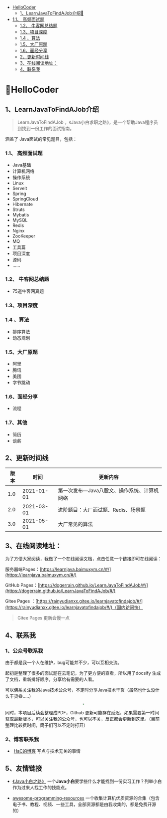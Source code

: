* [HelloCoder](#hellocoder)
  * [1、LearnJavaToFindAJob介绍💐](#1learnjavatofindajob介绍)
* [1\.1、 高频面试题](#11-高频面试题)
    * [1\.2、 牛客网总结题](#12-牛客网总结题)
    * [1\.3、项目深度](#13项目深度)
    * [1\.4 、算法](#14-算法)
    * [1\.5、大厂原题](#15大厂原题)
    * [1\.6、面经分享](#16面经分享)
  * [2、更新时间线](#2更新时间线)
  * [3、在线阅读地址：](#3在线阅读地址)
  * [4、联系我](#4联系我)

# 💐HelloCoder

## 1、LearnJavaToFindAJob介绍

> LearnJavaToFindAJob ，《Java小白求职之路》，是一个帮助Java程序员到找到一份工作的面试指南。

涵盖了 Java面试的常见题目，包括：

### 1.1、 高频面试题

- Java基础
- 计算机网络
- 操作系统
- Linux
- Servelt
- Spring
- SpringCloud
- Hibernate
- Struts
- Mybatis
- MySQL
- Redis
- Nginx
- ZooKeeper
- MQ
- 工具篇
- 项目深度
- 源码
- ......

### 1.2、 牛客网总结题

- 75道牛客网真题

### 1.3、项目深度

### 1.4 、算法

- 排序算法
- 动态规划

### 1.5、大厂原题

- 阿里
- 腾讯
- 美团
- 字节跳动

### 1.6、面经分享

- 流程

### 1.7、其他

- 简历
- 谈薪

## 2、更新时间线

| 版本 | 时间       | 更新内容                                    |
| ---- | ---------- | ------------------------------------------- |
| 1.0  | 2021-01-01 | 第一次发布—Java八股文、操作系统、计算机网络 |
| 2.0  | 2021-03-01 | 进阶题目：大厂面试题、Redis、场景题         |
| 3.0  | 2021-05-01 | 大厂常见的算法                              |



## 3、在线阅读地址：

为了方便大家阅读，我做了一个在线阅读文档，点击任意一个链接即可在线阅读：

 

服务器端Pages：[https://learnjava.baimuxym.cn/#/](https://learnjava.baimuxym.cn/#/)

GitHub Pages：[https://dogerrain.github.io/LearnJavaToFindAJob/#/](https://dogerrain.github.io/LearnJavaToFindAJob/#/)

Gitee Pages ：[https://rainyudianxx.gitee.io/learnjavatofindajob/#/](https://rainyudianxx.gitee.io/learnjavatofindajob/#/)（国内访问快）

> Gitee Pages  更新会慢一点

## 4、联系我

### 1、公众号联系我

由于都是我一个人在维护，bug可能并不少，可以互相交流。

起初是整理了很多的面试题在云笔记，为了更方便的查看，所以用了docsify 生成了文档，重新排好顺序，分享给有需要的人看。

可以佛系关注我的Java技术公众号，不定时分享Java技术干货（虽然也什么没什么干货😅.....）

<div align="center"> <img src="https://cdn.jsdelivr.net/gh/DogerRain/image@main/Home/wuli_HelloCoder.png"  style="zoom:30%;"></img> </div>

 

同时，本项目后续会整理成PDF，Github 更新可能存在延迟，如果需要第一时间获取最新版本，可以关注我的公众号，也可以不关，反正都会更新到这里。（目前整理比较费时间，筒子们可以不定时打开）

### 2、博客联系我

-  [HaC的博客](http://rain.baimuxym.cn) 写点与技术无关的事情



## 5、友情链接

- [《Java小白之路》](https://purejava.baimuxym.cn/#/)   一个**Java小白**要学些什么才能找到一份实习工作？列举小白作为过来人找工作的技能点。

- [awesome-programming-resources](https://github.com/DogerRain/awesome-programming-resources)  一个收集计算机优质资源的合集（包含电子书、教程、视频、一些工具，全部资源都是由我收集的，都是免费开源的）

